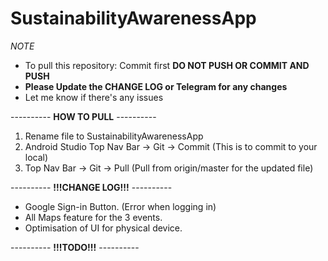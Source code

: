 # SustainabilityAwarenessApp

*NOTE*
- To pull this repository: Commit first **DO NOT PUSH OR COMMIT AND PUSH**
- **Please Update the CHANGE LOG or Telegram for any changes**
- Let me know if there's any issues

---------- **HOW TO PULL** ----------
1. Rename file to SustainabilityAwarenessApp
2. Android Studio Top Nav Bar -> Git -> Commit (This is to commit to your local)
3. Top Nav Bar -> Git -> Pull (Pull from origin/master for the updated file)

---------- **!!!CHANGE LOG!!!** ----------
- Google Sign-in Button. (Error when logging in)
- All Maps feature for the 3 events.
- Optimisation of UI for physical device.

---------- **!!!TODO!!!** ----------




